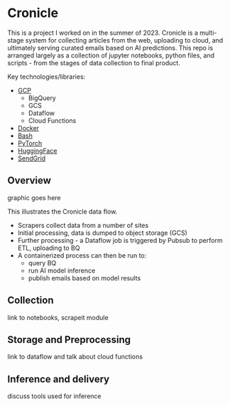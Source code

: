 # Cronicle

This is a project I worked on in the summer of 2023. Cronicle is a multi-stage system for collecting articles from the web, uploading to cloud, and ultimately serving curated emails based on AI predictions. This repo is arranged largely as a collection of jupyter notebooks, python files, and scripts - from the stages of data collection to final product. 

Key technologies/libraries: 
- [GCP](https://cloud.google.com/)
  - BigQuery
  - GCS
  - Dataflow
  - Cloud Functions
- [Docker](https://www.docker.com/)
- [Bash](https://www.gnu.org/software/bash/) 
- [PyTorch](https://pytorch.org/)
- [HuggingFace](https://huggingface.co/)
- [SendGrid](https://sendgrid.com/en-us)

## Overview

graphic goes here

This illustrates the Cronicle data flow. 
- Scrapers collect data from a number of sites
- Initial processing, data is dumped to object storage (GCS)
- Further processing - a Dataflow job is triggered by Pubsub to perform ETL, uploading to BQ
- A containerized process can then be run to:
  - query BQ
  - run AI model inference
  - publish emails based on model results

## Collection
link to notebooks, scrapeit module

## Storage and Preprocessing
link to dataflow and talk about cloud functions

## Inference and delivery 
discuss tools used for inference
